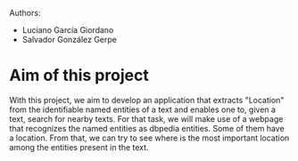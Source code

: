 Authors:
- Luciano García Giordano
- Salvador González Gerpe

# Aim of this project
With this project, we aim to develop an application that extracts "Location" from the identifiable named entities of a text and enables one to, given a text, search for nearby texts. For that task, we will make use of a webpage that recognizes the named entities as dbpedia entities. Some of them have a location. From that, we can try to see where is the most important location among the entities present in the text.